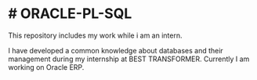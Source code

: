 <h1> # ORACLE-PL-SQL</h1>
This repository includes my work while i am an intern.

I have developed a common knowledge about databases and their management during my internship at BEST TRANSFORMER. 
Currently I am working on Oracle ERP.



